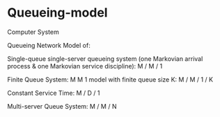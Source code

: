 # Queueing-model
Computer System

Queueing Network Model of:                                

Single-queue single-server queueing system (one Markovian arrival process & one Markovian service discipline):
     M / M / 1

Finite Queue System:
M M 1 model with finite queue size K: M / M / 1 / K

Constant Service Time:
M / D / 1

Multi-server Queue System:
M / M / N
